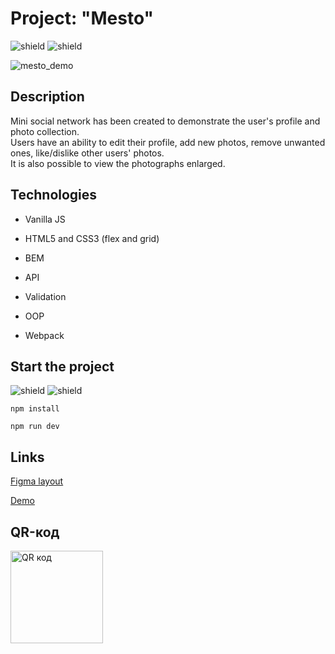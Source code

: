 # Project: "Mesto"
![shield](https://img.shields.io/badge/status-release-brightgreen)
![shield](https://img.shields.io/badge/version-1.0.0-blue)


![mesto_demo](https://user-images.githubusercontent.com/104484685/233945458-d5f5ef26-01e5-4d99-ae12-fb3783e1b7da.jpg)

## **Description**
Mini social network has been created to demonstrate the user's profile and photo collection.<br/>
Users have an ability to edit their profile, add new photos, remove unwanted ones, like/dislike other users' photos.<br/>
It is also possible to view the photographs enlarged.

## **Technologies**

- Vanilla JS

- HTML5 and СSS3 (flex and grid)

- BEM

- API

- Validation

- OOP

- Webpack

## **Start the project**

![shield](https://img.shields.io/badge/node-18.10.0-blueviolet)
![shield](https://img.shields.io/badge/npm-9.4.1-blueviolet)

`npm install`

`npm run dev`

## **Links**

[Figma layout](https://www.figma.com/file/2cn9N9jSkmxD84oJik7xL7/JavaScript.-Sprint-4?node-id=0%3A1)

[Demo](https://proactative.github.io/mesto/)

## **QR-код**
<img src="http://qrcoder.ru/code/?https%3A%2F%2Fproactative.github.io%2Fmesto%2F&4&0" width="148" height="148" border="0" title="QR код">
